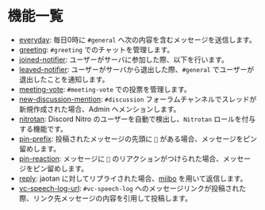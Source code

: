 # 機能一覧

- [everyday](everyday.md): 毎日0時に `#general` へ次の内容を含むメッセージを送信します。
- [greeting](greeting.md): `#greeting` でのチャットを管理します。
- [joined-notifier](joined-notifier.md): ユーザーがサーバに参加した際、以下を行います。
- [leaved-notifier](leaved-notifier.md): ユーザーがサーバから退出した際、`#general` でユーザーが退出したことを通知します。
- [meeting-vote](meeting-vote.md): `#meeting-vote` での投票を管理します。
- [new-discussion-mention](new-discussion-mention.md): `#discussion` フォーラムチャンネルでスレッドが新規作成された場合、Admin へメンションします。
- [nitrotan](nitrotan.md): Discord Nitro のユーザーを自動で検出し、`Nitrotan` ロールを付与する機能です。
- [pin-prefix](pin-prefix.md): 投稿されたメッセージの先頭に `📌` がある場合、メッセージをピン留めします。
- [pin-reaction](pin-reaction.md): メッセージに `📌` のリアクションがつけられた場合、メッセージをピン留めします。
- [reply](reply.md): jaotan に対してリプライされた場合、[miibo](https://miibo.ai/) を用いて返信します。
- [vc-speech-log-url](vc-speech-log-url.md): `#vc-speech-log` へのメッセージリンクが投稿された際、リンク先メッセージの内容を引用して投稿します。
